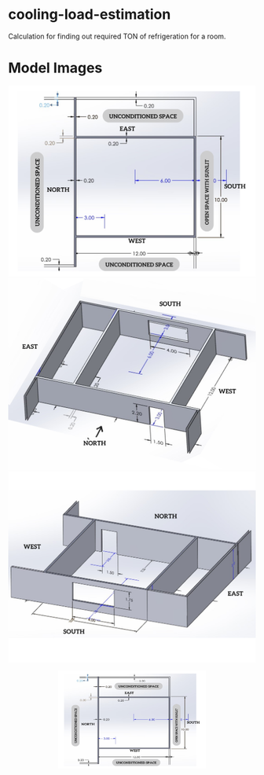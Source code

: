 # cooling-load-estimation
Calculation for finding out required TON of refrigeration for a room. 

# Model Images
![alt text](https://github.com/HasibRockie/cooling-load-estimation/blob/main/images/3.png?raw=true)
![alt text](https://github.com/HasibRockie/cooling-load-estimation/blob/main/images/1.png?raw=true)
![alt text](https://github.com/HasibRockie/cooling-load-estimation/blob/main/images/2.png?raw=true)

<p align="center">
  <img src="https://github.com/HasibRockie/cooling-load-estimation/blob/main/images/3.png?raw=true" alt="Image Description" width="300" height="200">
</p>